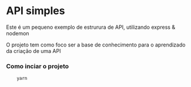 # API simples

Este é um pequeno exemplo de estrurura de API, utilizando express & nodemon

O projeto tem como foco ser a base de conhecimento para o aprendizado da criação de uma API

### Como inciar o projeto

```
    yarn 
```
